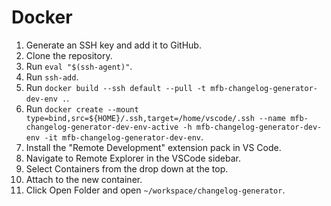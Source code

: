 # Docker

1. Generate an SSH key and add it to GitHub.
1. Clone the repository.
1. Run `eval "$(ssh-agent)"`.
1. Run `ssh-add`.
1. Run `docker build --ssh default --pull -t mfb-changelog-generator-dev-env .`.
1. Run `docker create --mount type=bind,src=${HOME}/.ssh,target=/home/vscode/.ssh --name mfb-changelog-generator-dev-env-active -h mfb-changelog-generator-dev-env -it mfb-changelog-generator-dev-env`.
1. Install the "Remote Development" extension pack in VS Code.
1. Navigate to Remote Explorer in the VSCode sidebar.
1. Select Containers from the drop down at the top.
1. Attach to the new container.
1. Click Open Folder and open `~/workspace/changelog-generator`.
